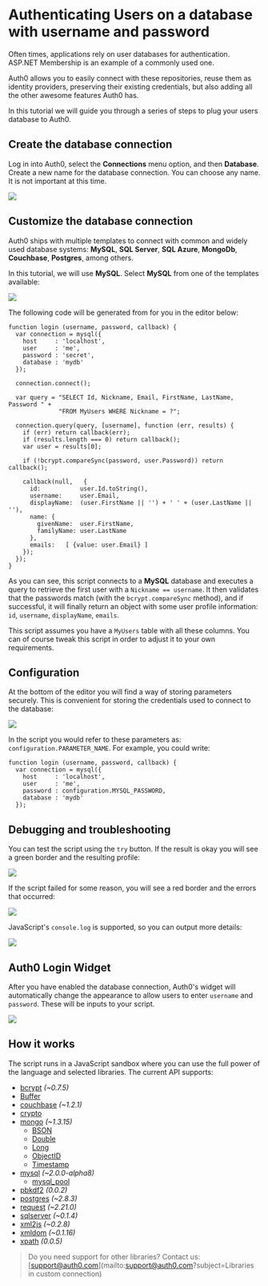 # Authenticating Users on a database with username and password

Often times, applications rely on user databases for authentication. ASP.NET Membership is an example of a commonly used one.

Auth0 allows you to easily connect with these repositories, reuse them as identity providers, preserving their existing credentials, but also adding all the other awesome features Auth0 has.

In this tutorial we will guide you through a series of steps to plug your users database to Auth0.

## Create the database connection

Log in into Auth0, select the __Connections__ menu option, and then __Database__. Create a new name for the database connection. You can choose any name. It is not important at this time.

![](/img/db-connection-create.png)

## Customize the database connection

Auth0 ships with multiple templates to connect with common and widely used database systems: __MySQL__, __SQL Server__, __SQL Azure__, __MongoDb__, __Couchbase__, __Postgres__, among others.

In this tutorial, we will use __MySQL__. Select __MySQL__ from one of the templates available:

![](/img/db-connection-login-script.png)

The following code will be generated from for you in the editor below:

	function login (username, password, callback) {
	  var connection = mysql({
	    host     : 'localhost',
	    user     : 'me',
	    password : 'secret',
	    database : 'mydb'
	  });

	  connection.connect();

	  var query = "SELECT Id, Nickname, Email, FirstName, LastName, Password " + 
	              "FROM MyUsers WHERE Nickname = ?";

	  connection.query(query, [username], function (err, results) {
	    if (err) return callback(err);
	    if (results.length === 0) return callback();
	    var user = results[0];

	    if (!bcrypt.compareSync(password, user.Password)) return callback();
	    
	    callback(null,   {
	      id:           user.Id.toString(),
	      username:     user.Email, 
	      displayName:  (user.FirstName || '') + ' ' + (user.LastName || ''),
	      name: {
	        givenName:  user.FirstName,
	        familyName: user.LastName
	      }, 
	      emails:   [ {value: user.Email} ]
	    });
	  });
	}

As you can see, this script connects to a __MySQL__ database and executes a query to retrieve the first user with a `Nickname == username`. It then validates that the passwords match (with the `bcrypt.compareSync` method), and if successful, it will finally return an object with some user profile information: `id`, `username`, `displayName`, `emails`. 

This script assumes you have a `MyUsers` table with all these columns. You can of course tweak this script in order to adjust it to your own requirements.

## Configuration

At the bottom of the editor you will find a way of storing parameters securely. This is convenient for storing the credentials used to connect to the database:

![](/img/db-connection-configurate.png)

In the script you would refer to these parameters as: ```configuration.PARAMETER_NAME```. For example, you could write:

	function login (username, password, callback) {
	  var connection = mysql({
	    host     : 'localhost',
	    user     : 'me',
	    password : configuration.MYSQL_PASSWORD,
	    database : 'mydb'
	  });

## Debugging and troubleshooting

You can test the script using the ```try``` button. If the result is okay you will see a green border and the resulting profile:

![](/img/db-connection-try-ok.png)

If the script failed for some reason, you will see a red border and the errors that occurred:

![](/img/db-connection-try-fail.png)

JavaScript's `console.log` is supported, so you can output more details:

![](/img/db-connection-console-log.png)

## Auth0 Login Widget

After you have enabled the database connection, Auth0's widget will automatically change the appearance to allow users to enter `username` and `password`. These will be inputs to your script.

![](/img/db-connection-widget.png)

## How it works

The script runs in a JavaScript sandbox where you can use the full power of the language and selected libraries. The current API supports:

* [bcrypt](https://github.com/ncb000gt/node.bcrypt.js/) _(~0.7.5)_
* [Buffer](http://nodejs.org/docs/v0.8.26/api/buffer.html)
* [couchbase](https://github.com/couchbase/couchnode) _(~1.2.1)_
* [crypto](http://nodejs.org/docs/v0.8.26/api/crypto.html)
* [mongo](https://github.com/mongodb/node-mongodb-native) _(~1.3.15)_
  * [BSON](http://mongodb.github.io/node-mongodb-native/api-bson-generated/bson.html)
  * [Double](http://mongodb.github.io/node-mongodb-native/api-bson-generated/double.html)
  * [Long](http://mongodb.github.io/node-mongodb-native/api-bson-generated/long.html)
  * [ObjectID](http://mongodb.github.io/node-mongodb-native/api-bson-generated/objectid.html)
  * [Timestamp](http://mongodb.github.io/node-mongodb-native/api-bson-generated/timestamp.html)
* [mysql](https://github.com/felixge/node-mysql) _(~2.0.0-alpha8)_
	* [mysql\_pool](https://github.com/felixge/node-mysql#pool-options)
* [pbkdf2](https://github.com/davidmurdoch/easy-pbkdf2) _(0.0.2)_
* [postgres](http://github.com/brianc/node-postgres) _(~2.8.3)_
* [request](https://github.com/mikeal/request) _(~2.21.0)_
* [sqlserver](https://github.com/pekim/tedious) _(~0.1.4)_
* [xml2js](https://github.com/Leonidas-from-XIV/node-xml2js) _(~0.2.8)_
* [xmldom](https://github.com/jindw/xmldom) _(~0.1.16)_
* [xpath](https://github.com/goto100/xpath) _(0.0.5)_


> Do you need support for other libraries? Contact us: [support@auth0.com](mailto:support@auth0.com?subject=Libraries in custom connection) 
